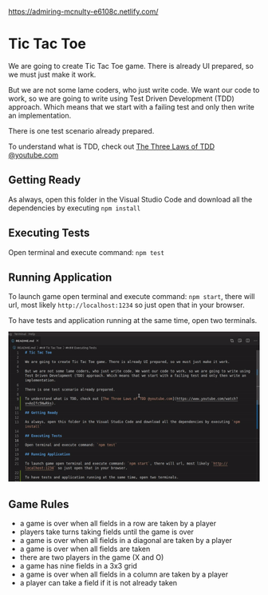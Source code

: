 https://admiring-mcnulty-e6108c.netlify.com/





# Tic Tac Toe

We are going to create Tic Tac Toe game. There is already UI prepared, so we must just make it work.

But we are not some lame coders, who just write code. We want our code to work, so we are going to write using Test Driven Development (TDD) approach. Which means that we start with a failing test and only then write an implementation.

There is one test scenario already prepared.

To understand what is TDD, check out [The Three Laws of TDD @youtube.com](https://www.youtube.com/watch?v=AoIfc5NwRks)

## Getting Ready

As always, open this folder in the Visual Studio Code and download all the dependencies by executing `npm install`

## Executing Tests

Open terminal and execute command: `npm test`

## Running Application

To launch game open terminal and execute command: `npm start`, there will url, most likely `http://localhost:1234` so just open that in your browser.

To have tests and application running at the same time, open two terminals.

!["Two Terminals"](./assets/two-terminals.gif)

## Game Rules

- a game is over when all fields in a row are taken by a player
- players take turns taking fields until the game is over
- a game is over when all fields in a diagonal are taken by a player
- a game is over when all fields are taken
- there are two players in the game (X and O)
- a game has nine fields in a 3x3 grid
- a game is over when all fields in a column are taken by a player
- a player can take a field if it is not already taken